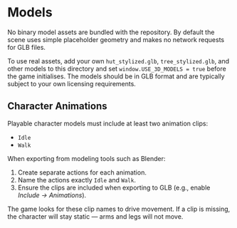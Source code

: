 # Models

No binary model assets are bundled with the repository. By default the scene uses
simple placeholder geometry and makes no network requests for GLB files.

To use real assets, add your own `hut_stylized.glb`, `tree_stylized.glb`, and other
models to this directory and set `window.USE_3D_MODELS = true` before the game
initialises. The models should be in GLB format and are typically subject to your
own licensing requirements.

## Character Animations

Playable character models must include at least two animation clips:

* `Idle`
* `Walk`

When exporting from modeling tools such as Blender:

1. Create separate actions for each animation.
2. Name the actions exactly `Idle` and `Walk`.
3. Ensure the clips are included when exporting to GLB (e.g., enable *Include → Animations*).

The game looks for these clip names to drive movement. If a clip is missing, the
character will stay static — arms and legs will not move.
